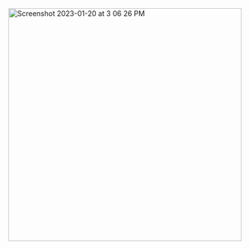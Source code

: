 <img width="467" alt="Screenshot 2023-01-20 at 3 06 26 PM" src="https://user-images.githubusercontent.com/101654244/213805234-67837fdc-3662-4f53-937e-448cd0d22bf5.png">
